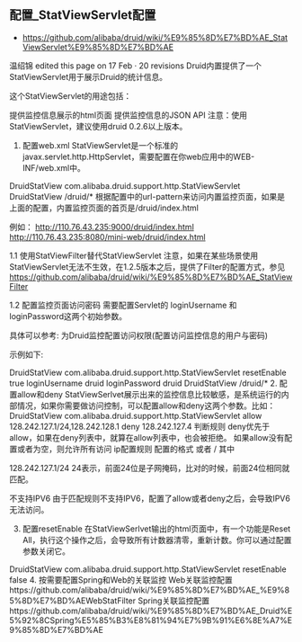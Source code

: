 ## 配置_StatViewServlet配置
- https://github.com/alibaba/druid/wiki/%E9%85%8D%E7%BD%AE_StatViewServlet%E9%85%8D%E7%BD%AE

温绍锦 edited this page on 17 Feb · 20 revisions
Druid内置提供了一个StatViewServlet用于展示Druid的统计信息。

这个StatViewServlet的用途包括：

提供监控信息展示的html页面
提供监控信息的JSON API
注意：使用StatViewServlet，建议使用druid 0.2.6以上版本。

1. 配置web.xml
   StatViewServlet是一个标准的javax.servlet.http.HttpServlet，需要配置在你web应用中的WEB-INF/web.xml中。

  <servlet>
      <servlet-name>DruidStatView</servlet-name>
      <servlet-class>com.alibaba.druid.support.http.StatViewServlet</servlet-class>
  </servlet>
  <servlet-mapping>
      <servlet-name>DruidStatView</servlet-name>
      <url-pattern>/druid/*</url-pattern>
  </servlet-mapping>
根据配置中的url-pattern来访问内置监控页面，如果是上面的配置，内置监控页面的首页是/druid/index.html

例如：
http://110.76.43.235:9000/druid/index.html
http://110.76.43.235:8080/mini-web/druid/index.html

1.1 使用StatViewFilter替代StatViewServlet
注意，如果在某些场景使用StatViewServlet无法不生效，在1.2.5版本之后，提供了Filter的配置方式，参见 https://github.com/alibaba/druid/wiki/%E9%85%8D%E7%BD%AE_StatViewFilter

1.2 配置监控页面访问密码
需要配置Servlet的 loginUsername 和 loginPassword这两个初始参数。

具体可以参考: 为Druid监控配置访问权限(配置访问监控信息的用户与密码)

示例如下:

<!-- 配置 Druid 监控信息显示页面 -->  
<servlet>  
    <servlet-name>DruidStatView</servlet-name>  
    <servlet-class>com.alibaba.druid.support.http.StatViewServlet</servlet-class>  
    <init-param>  
	<!-- 允许清空统计数据 -->  
	<param-name>resetEnable</param-name>  
	<param-value>true</param-value>  
    </init-param>  
    <init-param>  
	<!-- 用户名 -->  
	<param-name>loginUsername</param-name>  
	<param-value>druid</param-value>  
    </init-param>  
    <init-param>  
	<!-- 密码 -->  
	<param-name>loginPassword</param-name>  
	<param-value>druid</param-value>  
    </init-param>  
</servlet>  
<servlet-mapping>  
    <servlet-name>DruidStatView</servlet-name>  
    <url-pattern>/druid/*</url-pattern>  
</servlet-mapping>  
2. 配置allow和deny
StatViewSerlvet展示出来的监控信息比较敏感，是系统运行的内部情况，如果你需要做访问控制，可以配置allow和deny这两个参数。比如：

  <servlet>
      <servlet-name>DruidStatView</servlet-name>
      <servlet-class>com.alibaba.druid.support.http.StatViewServlet</servlet-class>
  	<init-param>
  		<param-name>allow</param-name>
  		<param-value>128.242.127.1/24,128.242.128.1</param-value>
  	</init-param>
  	<init-param>
  		<param-name>deny</param-name>
  		<param-value>128.242.127.4</param-value>
  	</init-param>
  </servlet>
判断规则
deny优先于allow，如果在deny列表中，就算在allow列表中，也会被拒绝。
如果allow没有配置或者为空，则允许所有访问
ip配置规则
配置的格式

  <IP>
  或者
  <IP>/<SUB_NET_MASK_size>
其中

128.242.127.1/24
24表示，前面24位是子网掩码，比对的时候，前面24位相同就匹配。

不支持IPV6
由于匹配规则不支持IPV6，配置了allow或者deny之后，会导致IPV6无法访问。

3. 配置resetEnable
   在StatViewSerlvet输出的html页面中，有一个功能是Reset All，执行这个操作之后，会导致所有计数器清零，重新计数。你可以通过配置参数关闭它。

  <servlet>
      <servlet-name>DruidStatView</servlet-name>
      <servlet-class>com.alibaba.druid.support.http.StatViewServlet</servlet-class>
  	<init-param>
  		<param-name>resetEnable</param-name>
  		<param-value>false</param-value>
  	</init-param>
  </servlet>
4. 按需要配置Spring和Web的关联监控
Web关联监控配置
https://github.com/alibaba/druid/wiki/%E9%85%8D%E7%BD%AE_%E9%85%8D%E7%BD%AEWebStatFilter
Spring关联监控配置
https://github.com/alibaba/druid/wiki/%E9%85%8D%E7%BD%AE_Druid%E5%92%8CSpring%E5%85%B3%E8%81%94%E7%9B%91%E6%8E%A7%E9%85%8D%E7%BD%AE
